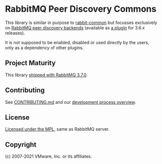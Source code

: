 # RabbitMQ Peer Discovery Commons

This library is similar in purpose to [rabbit-common](https://github.com/rabbitmq/rabbitmq-common) but focusses exclusively
on [RabbitMQ peer discovery backends](https://www.rabbitmq.com/cluster-formation.html) (available as [a plugin](https://github.com/rabbitmq/rabbitmq-autocluster) for 3.6.x releases).

It is not supposed to be enabled, disabled or used directly by the users, only as a
dependency of other plugins.


## Project Maturity

This library [shipped with RabbitMQ 3.7.0](https://github.com/rabbitmq/rabbitmq-server/releases/tag/v3.7.0).


## Contributing

See [CONTRIBUTING.md](./CONTRIBUTING.md) and our [development process overview](https://www.rabbitmq.com/github.html).


## License

[Licensed under the MPL](LICENSE-MPL-RabbitMQ), same as RabbitMQ server.


## Copyright

(c) 2007-2021 VMware, Inc. or its affiliates.

